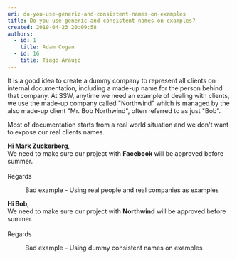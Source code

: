 ```yaml
---
uri: do-you-use-generic-and-consistent-names-on-examples
title: Do you use generic and consistent names on examples?
created: 2019-04-23 20:09:58
authors:
  - id: 1
    title: Adam Cogan
  - id: 16
    title: Tiago Araujo
---
```





<span class='intro'> <p class="ssw15-rteElement-P">​It is a good idea to create a dummy company to represent all&#160;clients on internal documentation, including a made-up&#160;name for the person behind that company. At SSW, anytime we need&#160;an example of&#160;dealing with clients, we&#160;use&#160;the made-up&#160;company called &quot;Northwind&quot; which is managed by the also made-up​ client&#160;&quot;Mr. Bob Northwind&quot;,&#160;often&#160;referred to as just &quot;Bob&quot;.<br></p> </span>

<p>Most of documentation starts from a real world situation and we don't want to expose our real clients names.​</p><p class="ssw15-rteElement-GreyBox"><b>Hi </b><b>Mark Zuckerberg</b>,<br>We need to make sure our project with <b>Facebook</b> will be approved before summer.<br>​<br>Regards<br></p><dd class="ssw15-rteElement-FigureBad">Bad example - Using real people and real companies as examples<br></dd><p class="ssw15-rteElement-GreyBox"><b>Hi Bob,</b><br>We need to make sure our project with <b>Northwind</b>&#160;will be approved before summer.<br>​<br>Regards<br></p><dd class="ssw15-rteElement-FigureGood">Bad example - Using&#160;dummy&#160;consistent names on examples​<br></dd>


